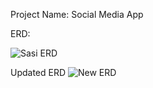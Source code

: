 Project Name: Social Media App

ERD:

![Sasi ERD](https://user-images.githubusercontent.com/70013071/172276713-6b5eec3c-f86d-44cd-ab0c-9d7e16815c5c.jpg)

Updated ERD
![New ERD](https://user-images.githubusercontent.com/70013071/173487790-c6f0805d-5c40-471a-b739-bf4649884ad6.png)

